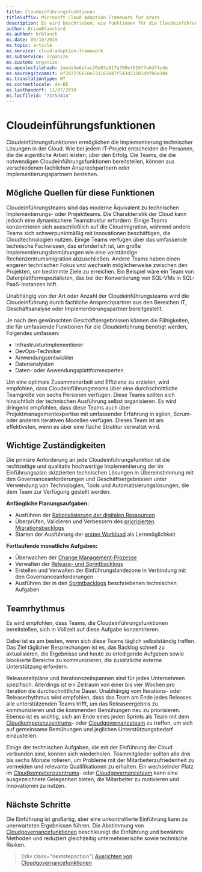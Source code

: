 ```yaml
---
title: Cloudeinführungsfunktionen
titleSuffix: Microsoft Cloud Adoption Framework for Azure
description: Es wird beschrieben, wie Funktionen für die Cloudeinführung geschaffen werden können.
author: BrianBlanchard
ms.author: brblanch
ms.date: 09/10/2019
ms.topic: article
ms.service: cloud-adoption-framework
ms.subservice: organize
ms.custom: organize
ms.openlocfilehash: 2aeda3e6efac30e03a917e790ef619f7a6d74cde
ms.sourcegitcommit: 6f287276650e731163047f543d23581d8fb6e204
ms.translationtype: HT
ms.contentlocale: de-DE
ms.lasthandoff: 11/07/2019
ms.locfileid: "73753414"
---
```

# <a name="cloud-adoption-capabilities"></a>Cloudeinführungsfunktionen

Cloudeinführungsfunktionen ermöglichen die Implementierung technischer Lösungen in der Cloud. Wie bei jedem IT-Projekt entscheiden die Personen, die die eigentliche Arbeit leisten, über den Erfolg. Die Teams, die die notwendigen Cloudeinführungsfunktionen bereitstellen, können aus verschiedenen fachlichen Ansprechpartnern oder Implementierungspartnern bestehen.

## <a name="possible-sources-for-this-capability"></a>Mögliche Quellen für diese Funktionen

Cloudeinführungsteams sind das moderne Äquivalent zu technischen Implementierungs- oder Projektteams. Die Charakteristik der Cloud kann jedoch eine dynamischere Teamstruktur erfordern. Einige Teams konzentrieren sich ausschließlich auf die Cloudmigration, während andere Teams sich schwerpunktmäßig mit Innovationen beschäftigen, die Cloudtechnologien nutzen. Einige Teams verfügen über das umfassende technische Fachwissen, das erforderlich ist, um große Implementierungsbemühungen wie eine vollständige Rechenzentrumsmigration abzuschließen. Andere Teams haben einen engeren technischen Fokus und wechseln möglicherweise zwischen den Projekten, um bestimmte Ziele zu erreichen. Ein Beispiel wäre ein Team von Datenplattformspezialisten, das bei der Konvertierung von SQL-VMs in SQL-PaaS-Instanzen hilft.

Unabhängig von der Art oder Anzahl der Cloudeinführungsteams wird die Cloudeinführung durch fachliche Ansprechpartner aus den Bereichen IT, Geschäftsanalyse oder Implementierungspartner bereitgestellt.

Je nach den gewünschten Geschäftsergebnissen können die Fähigkeiten, die für umfassende Funktionen für die Cloudeinführung benötigt werden, Folgendes umfassen:

- Infrastrukturimplementierer
- DevOps-Techniker
- Anwendungsentwickler
- Datenanalysten
- Daten- oder Anwendungsplattformexperten

Um eine optimale Zusammenarbeit und Effizienz zu erzielen, wird empfohlen, dass Cloudeinführungsteams über eine durchschnittliche Teamgröße von sechs Personen verfügen. Diese Teams sollten sich hinsichtlich der technischen Ausführung selbst organisieren. Es wird dringend empfohlen, dass diese Teams auch über Projektmanagementexpertise mit umfassender Erfahrung in agilen, Scrum- oder anderen iterativen Modellen verfügen. Dieses Team ist am effektivsten, wenn es über eine flache Struktur verwaltet wird.

## <a name="key-responsibilities"></a>Wichtige Zuständigkeiten

Die primäre Anforderung an jede Cloudeinführungsfunktion ist die rechtzeitige und qualitativ hochwertige Implementierung der im Einführungsplan skizzierten technischen Lösungen in Übereinstimmung mit den Governanceanforderungen und Geschäftsergebnissen unter Verwendung von Technologien, Tools und Automatisierungslösungen, die dem Team zur Verfügung gestellt werden.

**Anfängliche Planungsaufgaben:**

- Ausführen der [Rationalisierung der digitalen Ressourcen](../digital-estate/index.md)
- Überprüfen, Validieren und Verbessern des [priorisierten Migrationsbacklogs](../migrate/migration-considerations/assess/release-iteration-backlog.md)
- Starten der Ausführung der [ersten Workload](../digital-estate/rationalize.md#select-the-first-workload) als Lernmöglichkeit

**Fortlaufende monatliche Aufgaben:**

- Überwachen der [Change Management-Prozesse](../migrate/migration-considerations/prerequisites/technical-complexity.md)
- Verwalten der [Release- und Sprintbacklogs](../migrate/migration-considerations/assess/release-iteration-backlog.md)
- Erstellen und Verwalten der Einführungslandezone in Verbindung mit den Governanceanforderungen
- Ausführen der in den [Sprintbacklogs](../migrate/migration-considerations/assess/release-iteration-backlog.md) beschriebenen technischen Aufgaben

## <a name="team-cadence"></a>Teamrhythmus

Es wird empfohlen, dass Teams, die Cloudeinführungsfunktionen bereitstellen, sich in Vollzeit auf diese Aufgabe konzentrieren.

Dabei ist es am besten, wenn sich diese Teams täglich selbstständig treffen. Das Ziel täglicher Besprechungen ist es, das Backlog schnell zu aktualisieren, die Ergebnisse und heute zu erledigende Aufgaben sowie blockierte Bereiche zu kommunizieren, die zusätzliche externe Unterstützung erfordern.

Releasezeitpläne und Iterationszeitspannen sind für jedes Unternehmen spezifisch. Allerdings ist ein Zeitraum von einer bis vier Wochen pro Iteration die durchschnittliche Dauer. Unabhängig vom Iterations- oder Releaserhythmus wird empfohlen, dass das Team am Ende jedes Releases alle unterstützenden Teams trifft, um das Releaseergebnis zu kommunizieren und die kommenden Bemühungen neu zu priorisieren. Ebenso ist es wichtig, sich am Ende eines jeden Sprints als Team mit dem [Cloudkompetenzzentrums](./cloud-center-of-excellence.md)- oder [Cloudgovernanceteam](./cloud-governance.md) zu treffen, um sich auf gemeinsame Bemühungen und jeglichen Unterstützungsbedarf einzustellen.

Einige der technischen Aufgaben, die mit der Einführung der Cloud verbunden sind, können sich wiederholen. Teammitglieder sollten alle drei bis sechs Monate rotieren, um Probleme mit der Mitarbeiterzufriedenheit zu vermeiden und relevante Qualifikationen zu erhalten. Ein wechselnder Platz im [Cloudkompetenzzentrums](./cloud-center-of-excellence.md)- oder [Cloudgovernanceteam](./cloud-governance.md) kann eine ausgezeichnete Gelegenheit bieten, die Mitarbeiter zu motivieren und Innovationen zu nutzen.

## <a name="next-steps"></a>Nächste Schritte

Die Einführung ist großartig, aber eine unkontrollierte Einführung kann zu unerwarteten Ergebnissen führen. Die Abstimmung von [Cloudgovernancefunktionen](./cloud-governance.md) beschleunigt die Einführung und bewährte Methoden und reduziert gleichzeitig unternehmerische sowie technische Risiken.

> [!div class="nextstepaction"]
> [Ausrichten von Cloudgovernancefunktionen](./cloud-governance.md)
